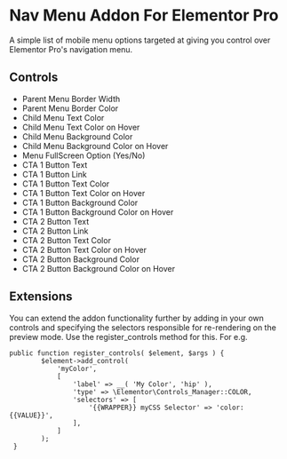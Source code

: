 # Nav Menu Addon For Elementor Pro

A simple list of mobile menu options targeted at giving you control over Elementor Pro's navigation menu.

## Controls

<ul>
    <li>Parent Menu Border Width</li>
    <li>Parent Menu Border Color</li>
    <li>Child Menu Text Color</li>
    <li>Child Menu Text Color on Hover</li>
    <li>Child Menu Background Color</li>
    <li>Child Menu Background Color on Hover</li>
    <li>Menu FullScreen Option (Yes/No)</li>
    <li>CTA 1 Button Text</li>
    <li>CTA 1 Button Link</li>
    <li>CTA 1 Button Text Color</li>
    <li>CTA 1 Button Text Color on Hover</li>
    <li>CTA 1 Button Background Color</li>
    <li>CTA 1 Button Background Color on Hover</li>
    <li>CTA 2 Button Text</li>
    <li>CTA 2 Button Link</li>
    <li>CTA 2 Button Text Color</li>
    <li>CTA 2 Button Text Color on Hover</li>
    <li>CTA 2 Button Background Color</li>
    <li>CTA 2 Button Background Color on Hover</li>
</ul>

## Extensions

You can extend the addon functionality further by adding in your own controls and specifying the selectors responsible for re-rendering on the preview mode. Use the register_controls method for this. For e.g.

```
public function register_controls( $element, $args ) {
		$element->add_control(
			'myColor',
			[
				'label' => __( 'My Color', 'hip' ),
				'type' => \Elementor\Controls_Manager::COLOR,
				'selectors' => [
					'{{WRAPPER}} myCSS Selector' => 'color: {{VALUE}}',
				],
			]
		);
 }
 ```
